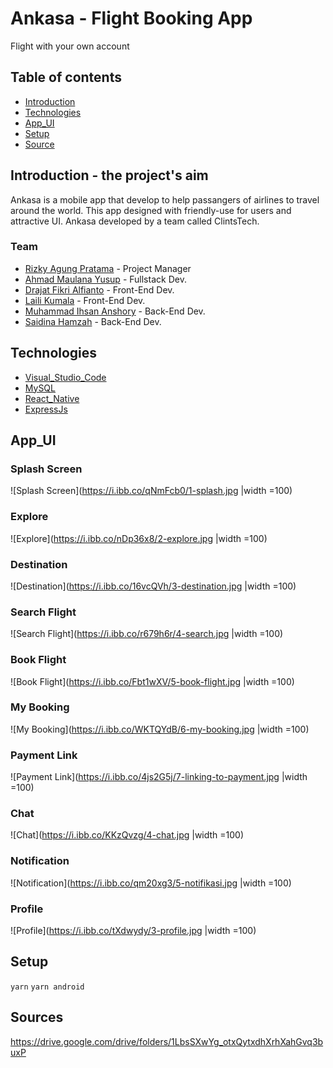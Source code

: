 # Ankasa - Flight Booking App

Flight with your own account

## Table of contents

- [Introduction](##Introduction)
- [Technologies](##Technologies)
- [App_UI](##App_UI)
- [Setup](##Setup)
- [Source](##Source)

## Introduction - the project's aim

Ankasa is a mobile app that develop to help passangers of airlines to travel around the world. This app designed with friendly-use for users and attractive UI. Ankasa developed by a team called ClintsTech.

### Team

- [Rizky Agung Pratama](https://github.com/orgs/ClintsTech/people/rizkyagung18) - Project Manager
- [Ahmad Maulana Yusup](https://github.com/orgs/ClintsTech/people/amyusup) - Fullstack Dev.
- [Drajat Fikri Alfianto](https://github.com/orgs/ClintsTech/people/drajat824) - Front-End Dev.
- [Laili Kumala](https://github.com/orgs/ClintsTech/people/lailikumala92) - Front-End Dev.
- [Muhammad Ihsan Anshory](https://github.com/orgs/ClintsTech/people/anshoryihsan) - Back-End Dev.
- [Saidina Hamzah](https://github.com/orgs/ClintsTech/people/Saidhamzah) - Back-End Dev.

## Technologies

- [Visual_Studio_Code](https://code.visualstudio.com/)
- [MySQL](https://www.mysql.com/)
- [React_Native](https://reactnative.dev/)
- [ExpressJs](https://expressjs.com/)

## App_UI

### Splash Screen

![Splash Screen](https://i.ibb.co/qNmFcb0/1-splash.jpg |width =100)

### Explore

![Explore](https://i.ibb.co/nDp36x8/2-explore.jpg |width =100)

### Destination

![Destination](https://i.ibb.co/16vcQVh/3-destination.jpg |width =100)

### Search Flight

![Search Flight](https://i.ibb.co/r679h6r/4-search.jpg |width =100)

### Book Flight

![Book Flight](https://i.ibb.co/Fbt1wXV/5-book-flight.jpg |width =100)

### My Booking

![My Booking](https://i.ibb.co/WKTQYdB/6-my-booking.jpg |width =100)

### Payment Link

![Payment Link](https://i.ibb.co/4js2G5j/7-linking-to-payment.jpg |width =100)

### Chat

![Chat](https://i.ibb.co/KKzQvzg/4-chat.jpg |width =100)

### Notification

![Notification](https://i.ibb.co/qm20xg3/5-notifikasi.jpg |width =100)

### Profile

![Profile](https://i.ibb.co/tXdwydy/3-profile.jpg |width =100)

## Setup

`yarn`
`yarn android`

## Sources

https://drive.google.com/drive/folders/1LbsSXwYg_otxQytxdhXrhXahGvq3buxP

